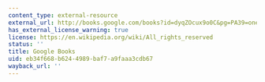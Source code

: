 ```yaml
---
content_type: external-resource
external_url: http://books.google.com/books?id=dyqZOcux9o0C&pg=PA39=onepage
has_external_license_warning: true
license: https://en.wikipedia.org/wiki/All_rights_reserved
status: ''
title: Google Books
uid: eb34f668-b624-4989-baf7-a9faaa3cdb67
wayback_url: ''
---
```

